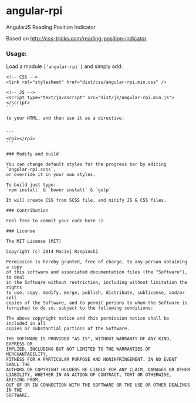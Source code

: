 angular-rpi
===========

AngularJS Reading Position Indicator

Based on http://css-tricks.com/reading-position-indicator

### Usage:

Load a module `['angular-rpi']`
and simply add:

````
<!-- CSS -->
<link rel="stylesheet" href="dist/css/angular-rpi.min.css" />

<!-- JS -->
<script type="text/javascript" src="dist/js/angular-rpi.min.js"></script>
```

to your HTML, and then use it as a directive:


```
<rpi></rpi>
```

### Modify and build

You can change default styles for the progress bar by editing `angular-rpi.scss`,
or override it in your own styles.

To build just type:
`npm install` & `bower install` & `gulp`

It will create CSS from SCSS file, and minify JS & CSS files.

### Contribution

Feel free to commit your code here :)

### License

The MIT License (MIT)

Copyright (c) 2014 Maciej Rzepinski

Permission is hereby granted, free of charge, to any person obtaining a copy
of this software and associated documentation files (the "Software"), to deal
in the Software without restriction, including without limitation the rights
to use, copy, modify, merge, publish, distribute, sublicense, and/or sell
copies of the Software, and to permit persons to whom the Software is
furnished to do so, subject to the following conditions:

The above copyright notice and this permission notice shall be included in all
copies or substantial portions of the Software.

THE SOFTWARE IS PROVIDED "AS IS", WITHOUT WARRANTY OF ANY KIND, EXPRESS OR
IMPLIED, INCLUDING BUT NOT LIMITED TO THE WARRANTIES OF MERCHANTABILITY,
FITNESS FOR A PARTICULAR PURPOSE AND NONINFRINGEMENT. IN NO EVENT SHALL THE
AUTHORS OR COPYRIGHT HOLDERS BE LIABLE FOR ANY CLAIM, DAMAGES OR OTHER
LIABILITY, WHETHER IN AN ACTION OF CONTRACT, TORT OR OTHERWISE, ARISING FROM,
OUT OF OR IN CONNECTION WITH THE SOFTWARE OR THE USE OR OTHER DEALINGS IN THE
SOFTWARE.
